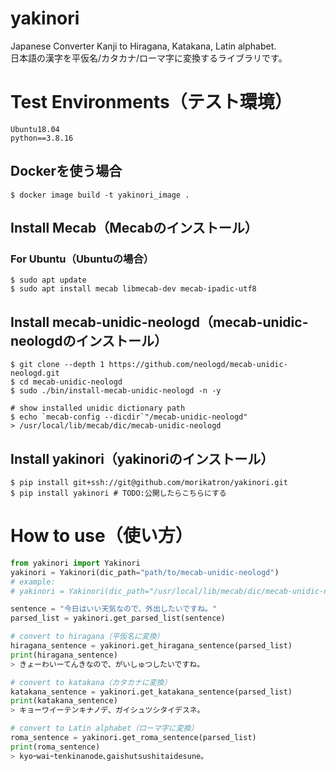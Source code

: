 # yakinori
Japanese Converter Kanji to Hiragana, Katakana, Latin alphabet.  
日本語の漢字を平仮名/カタカナ/ローマ字に変換するライブラリです。

# Test Environments（テスト環境）
```
Ubuntu18.04
python==3.8.16
```

## Dockerを使う場合
```
$ docker image build -t yakinori_image .
```


## Install Mecab（Mecabのインストール）
### For Ubuntu（Ubuntuの場合）
```
$ sudo apt update
$ sudo apt install mecab libmecab-dev mecab-ipadic-utf8
```

## Install mecab-unidic-neologd（mecab-unidic-neologdのインストール）
```
$ git clone --depth 1 https://github.com/neologd/mecab-unidic-neologd.git
$ cd mecab-unidic-neologd
$ sudo ./bin/install-mecab-unidic-neologd -n -y

# show installed unidic dictionary path
$ echo `mecab-config --dicdir`"/mecab-unidic-neologd"
> /usr/local/lib/mecab/dic/mecab-unidic-neologd
```

## Install yakinori（yakinoriのインストール）
```
$ pip install git+ssh://git@github.com/morikatron/yakinori.git
$ pip install yakinori # TODO:公開したらこちらにする
```

# How to use（使い方）
```python
from yakinori import Yakinori
yakinori = Yakinori(dic_path="path/to/mecab-unidic-neologd")
# example:
# yakinori = Yakinori(dic_path="/usr/local/lib/mecab/dic/mecab-unidic-neologd")

sentence = "今日はいい天気なので、外出したいですね。"
parsed_list = yakinori.get_parsed_list(sentence)

# convert to hiragana（平仮名に変換）
hiragana_sentence = yakinori.get_hiragana_sentence(parsed_list)
print(hiragana_sentence)
> きょーわいーてんきなので、がいしゅつしたいですね。

# convert to katakana（カタカナに変換）
katakana_sentence = yakinori.get_katakana_sentence(parsed_list)
print(katakana_sentence)
> キョーワイーテンキナノデ、ガイシュツシタイデスネ。

# convert to Latin alphabet（ローマ字に変換）
roma_sentence = yakinori.get_roma_sentence(parsed_list)
print(roma_sentence)
> kyoｰwaiｰtenkinanode､gaishutsushitaidesune｡
```

